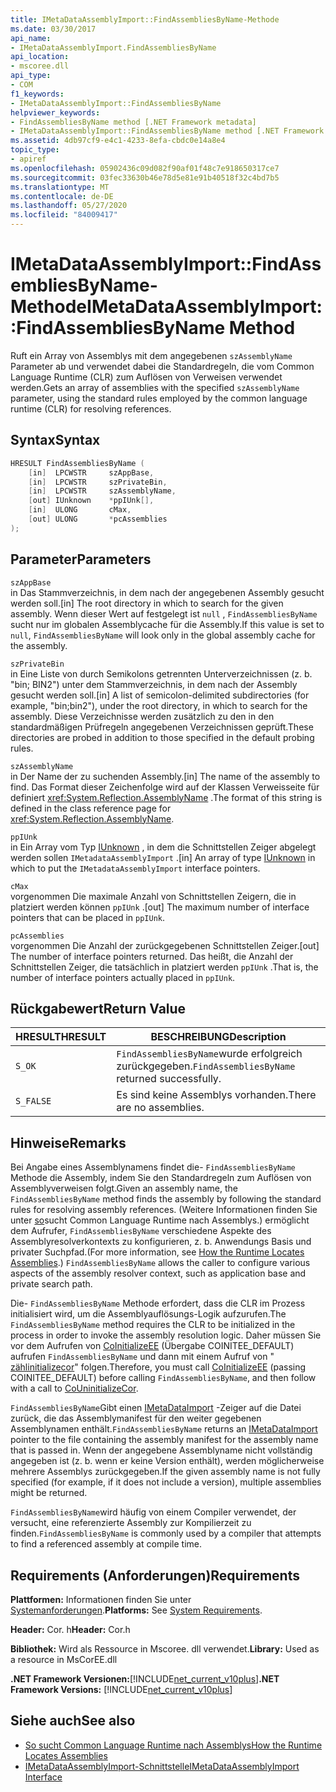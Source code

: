 ```yaml
---
title: IMetaDataAssemblyImport::FindAssembliesByName-Methode
ms.date: 03/30/2017
api_name:
- IMetaDataAssemblyImport.FindAssembliesByName
api_location:
- mscoree.dll
api_type:
- COM
f1_keywords:
- IMetaDataAssemblyImport::FindAssembliesByName
helpviewer_keywords:
- FindAssembliesByName method [.NET Framework metadata]
- IMetaDataAssemblyImport::FindAssembliesByName method [.NET Framework metadata]
ms.assetid: 4db97cf9-e4c1-4233-8efa-cbdc0e14a8e4
topic_type:
- apiref
ms.openlocfilehash: 05902436c09d082f90af01f48c7e918650317ce7
ms.sourcegitcommit: 03fec33630b46e78d5e81e91b40518f32c4bd7b5
ms.translationtype: MT
ms.contentlocale: de-DE
ms.lasthandoff: 05/27/2020
ms.locfileid: "84009417"
---
```

# <a name="imetadataassemblyimportfindassembliesbyname-method"></a><span data-ttu-id="3fcab-102">IMetaDataAssemblyImport::FindAssembliesByName-Methode</span><span class="sxs-lookup"><span data-stu-id="3fcab-102">IMetaDataAssemblyImport::FindAssembliesByName Method</span></span>
<span data-ttu-id="3fcab-103">Ruft ein Array von Assemblys mit dem angegebenen `szAssemblyName` Parameter ab und verwendet dabei die Standardregeln, die vom Common Language Runtime (CLR) zum Auflösen von Verweisen verwendet werden.</span><span class="sxs-lookup"><span data-stu-id="3fcab-103">Gets an array of assemblies with the specified `szAssemblyName` parameter, using the standard rules employed by the common language runtime (CLR) for resolving references.</span></span>  
  
## <a name="syntax"></a><span data-ttu-id="3fcab-104">Syntax</span><span class="sxs-lookup"><span data-stu-id="3fcab-104">Syntax</span></span>  
  
```cpp  
HRESULT FindAssembliesByName (  
    [in]  LPCWSTR     szAppBase,
    [in]  LPCWSTR     szPrivateBin,
    [in]  LPCWSTR     szAssemblyName,
    [out] IUnknown    *ppIUnk[],
    [in]  ULONG       cMax,
    [out] ULONG       *pcAssemblies  
);  
```  
  
## <a name="parameters"></a><span data-ttu-id="3fcab-105">Parameter</span><span class="sxs-lookup"><span data-stu-id="3fcab-105">Parameters</span></span>  
 `szAppBase`  
 <span data-ttu-id="3fcab-106">in Das Stammverzeichnis, in dem nach der angegebenen Assembly gesucht werden soll.</span><span class="sxs-lookup"><span data-stu-id="3fcab-106">[in] The root directory in which to search for the given assembly.</span></span> <span data-ttu-id="3fcab-107">Wenn dieser Wert auf festgelegt ist `null` , `FindAssembliesByName` sucht nur im globalen Assemblycache für die Assembly.</span><span class="sxs-lookup"><span data-stu-id="3fcab-107">If this value is set to `null`, `FindAssembliesByName` will look only in the global assembly cache for the assembly.</span></span>  
  
 `szPrivateBin`  
 <span data-ttu-id="3fcab-108">in Eine Liste von durch Semikolons getrennten Unterverzeichnissen (z. b. "bin; BIN2") unter dem Stammverzeichnis, in dem nach der Assembly gesucht werden soll.</span><span class="sxs-lookup"><span data-stu-id="3fcab-108">[in] A list of semicolon-delimited subdirectories (for example, "bin;bin2"), under the root directory, in which to search for the assembly.</span></span> <span data-ttu-id="3fcab-109">Diese Verzeichnisse werden zusätzlich zu den in den standardmäßigen Prüfregeln angegebenen Verzeichnissen geprüft.</span><span class="sxs-lookup"><span data-stu-id="3fcab-109">These directories are probed in addition to those specified in the default probing rules.</span></span>  
  
 `szAssemblyName`  
 <span data-ttu-id="3fcab-110">in Der Name der zu suchenden Assembly.</span><span class="sxs-lookup"><span data-stu-id="3fcab-110">[in] The name of the assembly to find.</span></span> <span data-ttu-id="3fcab-111">Das Format dieser Zeichenfolge wird auf der Klassen Verweisseite für definiert <xref:System.Reflection.AssemblyName> .</span><span class="sxs-lookup"><span data-stu-id="3fcab-111">The format of this string is defined in the class reference page for <xref:System.Reflection.AssemblyName>.</span></span>  
  
 `ppIUnk`  
 <span data-ttu-id="3fcab-112">in Ein Array vom Typ [IUnknown](/cpp/atl/iunknown) , in dem die Schnittstellen Zeiger abgelegt werden sollen `IMetadataAssemblyImport` .</span><span class="sxs-lookup"><span data-stu-id="3fcab-112">[in] An array of type [IUnknown](/cpp/atl/iunknown) in which to put the `IMetadataAssemblyImport` interface pointers.</span></span>  
  
 `cMax`  
 <span data-ttu-id="3fcab-113">vorgenommen Die maximale Anzahl von Schnittstellen Zeigern, die in platziert werden können `ppIUnk` .</span><span class="sxs-lookup"><span data-stu-id="3fcab-113">[out] The maximum number of interface pointers that can be placed in `ppIUnk`.</span></span>  
  
 `pcAssemblies`  
 <span data-ttu-id="3fcab-114">vorgenommen Die Anzahl der zurückgegebenen Schnittstellen Zeiger.</span><span class="sxs-lookup"><span data-stu-id="3fcab-114">[out] The number of interface pointers returned.</span></span> <span data-ttu-id="3fcab-115">Das heißt, die Anzahl der Schnittstellen Zeiger, die tatsächlich in platziert werden `ppIUnk` .</span><span class="sxs-lookup"><span data-stu-id="3fcab-115">That is, the number of interface pointers actually placed in `ppIUnk`.</span></span>  
  
## <a name="return-value"></a><span data-ttu-id="3fcab-116">Rückgabewert</span><span class="sxs-lookup"><span data-stu-id="3fcab-116">Return Value</span></span>  
  
|<span data-ttu-id="3fcab-117">HRESULT</span><span class="sxs-lookup"><span data-stu-id="3fcab-117">HRESULT</span></span>|<span data-ttu-id="3fcab-118">BESCHREIBUNG</span><span class="sxs-lookup"><span data-stu-id="3fcab-118">Description</span></span>|  
|-------------|-----------------|  
|`S_OK`|<span data-ttu-id="3fcab-119">`FindAssembliesByName`wurde erfolgreich zurückgegeben.</span><span class="sxs-lookup"><span data-stu-id="3fcab-119">`FindAssembliesByName` returned successfully.</span></span>|  
|`S_FALSE`|<span data-ttu-id="3fcab-120">Es sind keine Assemblys vorhanden.</span><span class="sxs-lookup"><span data-stu-id="3fcab-120">There are no assemblies.</span></span>|  
  
## <a name="remarks"></a><span data-ttu-id="3fcab-121">Hinweise</span><span class="sxs-lookup"><span data-stu-id="3fcab-121">Remarks</span></span>  
 <span data-ttu-id="3fcab-122">Bei Angabe eines Assemblynamens findet die- `FindAssembliesByName` Methode die Assembly, indem Sie den Standardregeln zum Auflösen von Assemblyverweisen folgt.</span><span class="sxs-lookup"><span data-stu-id="3fcab-122">Given an assembly name, the `FindAssembliesByName` method finds the assembly by following the standard rules for resolving assembly references.</span></span> <span data-ttu-id="3fcab-123">(Weitere Informationen finden Sie unter [so](../../deployment/how-the-runtime-locates-assemblies.md)sucht Common Language Runtime nach Assemblys.) ermöglicht dem Aufrufer, `FindAssembliesByName` verschiedene Aspekte des Assemblyresolverkontexts zu konfigurieren, z. b. Anwendungs Basis und privater Suchpfad.</span><span class="sxs-lookup"><span data-stu-id="3fcab-123">(For more information, see [How the Runtime Locates Assemblies](../../deployment/how-the-runtime-locates-assemblies.md).) `FindAssembliesByName` allows the caller to configure various aspects of the assembly resolver context, such as application base and private search path.</span></span>  
  
 <span data-ttu-id="3fcab-124">Die- `FindAssembliesByName` Methode erfordert, dass die CLR im Prozess initialisiert wird, um die Assemblyauflösungs-Logik aufzurufen.</span><span class="sxs-lookup"><span data-stu-id="3fcab-124">The `FindAssembliesByName` method requires the CLR to be initialized in the process in order to invoke the assembly resolution logic.</span></span> <span data-ttu-id="3fcab-125">Daher müssen Sie vor dem Aufrufen von [CoInitializeEE](../../../../docs/framework/unmanaged-api/hosting/coinitializeee-function.md) (Übergabe COINITEE_DEFAULT) aufrufen `FindAssembliesByName` und dann mit einem Aufruf von " [zählinitializecor](../hosting/couninitializecor-function.md)" folgen.</span><span class="sxs-lookup"><span data-stu-id="3fcab-125">Therefore, you must call [CoInitializeEE](../../../../docs/framework/unmanaged-api/hosting/coinitializeee-function.md) (passing COINITEE_DEFAULT) before calling `FindAssembliesByName`, and then follow with a call to [CoUninitializeCor](../hosting/couninitializecor-function.md).</span></span>  
  
 <span data-ttu-id="3fcab-126">`FindAssembliesByName`Gibt einen [IMetaDataImport](imetadataimport-interface.md) -Zeiger auf die Datei zurück, die das Assemblymanifest für den weiter gegebenen Assemblynamen enthält.</span><span class="sxs-lookup"><span data-stu-id="3fcab-126">`FindAssembliesByName` returns an [IMetaDataImport](imetadataimport-interface.md) pointer to the file containing the assembly manifest for the assembly name that is passed in.</span></span> <span data-ttu-id="3fcab-127">Wenn der angegebene Assemblyname nicht vollständig angegeben ist (z. b. wenn er keine Version enthält), werden möglicherweise mehrere Assemblys zurückgegeben.</span><span class="sxs-lookup"><span data-stu-id="3fcab-127">If the given assembly name is not fully specified (for example, if it does not include a version), multiple assemblies might be returned.</span></span>  
  
 <span data-ttu-id="3fcab-128">`FindAssembliesByName`wird häufig von einem Compiler verwendet, der versucht, eine referenzierte Assembly zur Kompilierzeit zu finden.</span><span class="sxs-lookup"><span data-stu-id="3fcab-128">`FindAssembliesByName` is commonly used by a compiler that attempts to find a referenced assembly at compile time.</span></span>  
  
## <a name="requirements"></a><span data-ttu-id="3fcab-129">Requirements (Anforderungen)</span><span class="sxs-lookup"><span data-stu-id="3fcab-129">Requirements</span></span>  
 <span data-ttu-id="3fcab-130">**Plattformen:** Informationen finden Sie unter [Systemanforderungen](../../get-started/system-requirements.md).</span><span class="sxs-lookup"><span data-stu-id="3fcab-130">**Platforms:** See [System Requirements](../../get-started/system-requirements.md).</span></span>  
  
 <span data-ttu-id="3fcab-131">**Header:** Cor. h</span><span class="sxs-lookup"><span data-stu-id="3fcab-131">**Header:** Cor.h</span></span>  
  
 <span data-ttu-id="3fcab-132">**Bibliothek:** Wird als Ressource in Mscoree. dll verwendet.</span><span class="sxs-lookup"><span data-stu-id="3fcab-132">**Library:** Used as a resource in MsCorEE.dll</span></span>  
  
 <span data-ttu-id="3fcab-133">**.NET Framework Versionen:**[!INCLUDE[net_current_v10plus](../../../../includes/net-current-v10plus-md.md)]</span><span class="sxs-lookup"><span data-stu-id="3fcab-133">**.NET Framework Versions:** [!INCLUDE[net_current_v10plus](../../../../includes/net-current-v10plus-md.md)]</span></span>  
  
## <a name="see-also"></a><span data-ttu-id="3fcab-134">Siehe auch</span><span class="sxs-lookup"><span data-stu-id="3fcab-134">See also</span></span>

- [<span data-ttu-id="3fcab-135">So sucht Common Language Runtime nach Assemblys</span><span class="sxs-lookup"><span data-stu-id="3fcab-135">How the Runtime Locates Assemblies</span></span>](../../deployment/how-the-runtime-locates-assemblies.md)
- [<span data-ttu-id="3fcab-136">IMetaDataAssemblyImport-Schnittstelle</span><span class="sxs-lookup"><span data-stu-id="3fcab-136">IMetaDataAssemblyImport Interface</span></span>](imetadataassemblyimport-interface.md)

